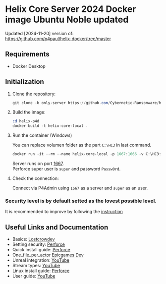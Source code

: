 # Helix Core Server 2024 Docker image Ubuntu Noble updated

Updated [2024-11-20] version of:\
https://github.com/p4paul/helix-docker/tree/master


## Requirements
- Docker Desktop


## Initialization

1. Clone the repository:
    ```powershell
    git clone -b only-server https://github.com/Cybernetic-Ransomware/helix-docker.git
    ```

2. Build the image:

    ```powershell
    cd helix-p4d
    docker build -t helix-core-local .
    ```

3. Run the container (Windows)

    You can replace volumen folder as the part `C:\HC3` in last command. 

    ```powershell
	docker run -it --rm --name helix-core-local -p 1667:1666 -v C:\HC3:/p4 helix-core-local
    ```
	
    Server runs on port [1667](http://localhost:1667).\
    Perforce super user is `super` and password `Passw0rd`.

4. Check the connection:

    Connect via P4Admin using `1667` as a server and `super` as an user. 

### Security level is by default setted as the lovest possible level. 
It is recommended to improve by following the [instruction](https://help.perforce.com/helix-core/quickstart/current/Content/quickstart/admin-configure-security.html)


## Useful Links and Documentation

- Basics:
[Lostcrowdev](https://lostcrowdev.com/integrating-unreal-engine-5-with-perforce-helix-core-for-version-control/)
- Setting security:
[Perforce](https://help.perforce.com/helix-core/quickstart/current/Content/quickstart/admin-configure-security.html)
- Quick install guide:
[Perforce](https://help.perforce.com/helix-core/quickstart/current/Content/quickstart/admin-reference.html?mkt_tok=ODQ2LUhFTC0yMjIAAAGWzvVES3jFwMJhoWlvm3EFbYNQCUmbcVRZgDOAc0t97lccaLyaE6UDCtHjaFqNXPZSXyh46PLY_cyWpkcueW6r6KXIJnSkEw5E0hOdxN_dU-w)
- One_file_per_actor
[Epicgames Dev](https://dev.epicgames.com/documentation/en-us/unreal-engine/one-file-per-actor-in-unreal-engine?application_version=5.2)
- Unreal integration:
[YouTube](https://youtu.be/7PRo8gK6SNM)
- Stream types:
[YouTube](https://youtu.be/qB6mpOy8ZUs)
- Linux install guide:
[Perforce](https://help.perforce.com/helix-core/quickstart/current/Content/quickstart/admin-install-linux.html)
- User guide:
[YouTube](https://www.youtube.com/watch?v=jIQEjDiSe0g&list=PLH3pq2J85xsPYn71_yzzsZQKvalTW-duE&index=**1)

